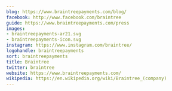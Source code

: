 ```yaml
---
blog: https://www.braintreepayments.com/blog/
facebook: http://www.facebook.com/braintree
guide: https://www.braintreepayments.com/press
images:
- braintreepayments-ar21.svg
- braintreepayments-icon.svg
instagram: https://www.instagram.com/braintree/
logohandle: braintreepayments
sort: braintreepayments
title: Braintree
twitter: braintree
website: https://www.braintreepayments.com/
wikipedia: https://en.wikipedia.org/wiki/Braintree_(company)
---
```

